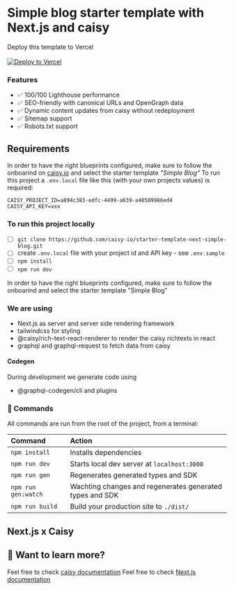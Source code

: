 # Simple blog starter template with Next.js and caisy

Deploy this template to Vercel
<br>
<br>
[![Deploy to Vercel](https://vercel.com/button)](https://vercel.com/new/clone?repository-url=https%3A%2F%2Fgithub.com%2Fcaisy-io%2Fstarter-template-next-simple-blog&env=CAISY_PROJECT_ID,CAISY_API_KEY&envDescription=CAISY_PROJECT_ID%20and%20CAISY_API_KEY%20is%20required%20for%20the%20tempalte%20to%20work&envLink=https%3A%2F%2Fcaisy.io%2Fdeveloper%2Fdocs%2Fauthentication%2Fapi-keys&project-name=caisy-next-simple-blog&repository-name=caisy-next-simple-blog&demo-title=caisy-next-simple-blog&demo-description=Example%20Deployment%20of%20this%20Template&demo-url=https%3A%2F%2Fcaisy-next-simple-blog.vercel.app)

### Features

- ✅ 100/100 Lighthouse performance
- ✅ SEO-friendly with canonical URLs and OpenGraph data
- ✅ Dynamic content updates from caisy without redeployment
- ✅ Sitemap support
- ✅ Robots.txt support

## Requirements

In order to have the right blueprints configured, make sure to follow the onboarind on [caisy.io](https://caisy.io/) and select the starter template _"Simple Blog"_
To run this project a `.env.local` file like this (with your own projects values) is required:

```
CAISY_PROJECT_ID=a894c383-edfc-4499-a639-a40509986ed4
CAISY_API_KEY=xxx
```

### To run this project locally

- [ ] `git clone https://github.com/caisy-io/starter-template-next-simple-blog.git`
- [ ] create `.env.local` file with your project id and API key - see `.env.sample`
- [ ] `npm install`
- [ ] `npm run dev`

In order to have the right blueprints configured, make sure to follow the onboarind and select the starter template "Simple Blog"

### We are using

- Next.js as server and server side rendering framework
- tailwindcss for styling
- @caisy/rich-text-react-renderer to render the caisy richtexts in react
- graphql and graphql-request to fetch data from caisy

#### Codegen

During development we generate code using

- @graphql-codegen/cli and plugins

### 🧞 Commands

All commands are run from the root of the project, from a terminal:

| Command             | Action                                                   |
| :------------------ | :------------------------------------------------------- |
| `npm install`       | Installs dependencies                                    |
| `npm run dev`       | Starts local dev server at `localhost:3000`              |
| `npm run gen`       | Regenerates generated types and SDK                      |
| `npm run gen:watch` | Wachting changes and regenerates generated types and SDK |
| `npm run build`     | Build your production site to `./dist/`                  |

## Next.js x Caisy

## 👀 Want to learn more?

Feel free to check [caisy documentation](https://caisy.io/developer/docs)
Feel free to check [Next.js documentation](https://nextjs.org/docs)
